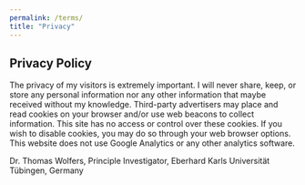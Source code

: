 ```yaml
---
permalink: /terms/
title: "Privacy"
---
```


## Privacy Policy
The privacy of my visitors is extremely important. I will never share, keep, or store any personal information nor any other information that maybe received without my knowledge. Third-party advertisers may place and read cookies on your browser and/or use web beacons to collect information. This site has no access or control over these cookies. If you wish to disable cookies, you may do so through your web browser options. This website does not use Google Analytics or any other analytics software.

Dr. Thomas Wolfers, Principle Investigator, Eberhard Karls Universität Tübingen, Germany
